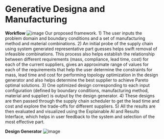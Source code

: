 # Generative Designa and Manufacturing
**Workflow**
![image](https://github.com/AdityaJoglekar/Generative_Design_and_Manufacturing/assets/92458082/bb3039e3-ff6f-4e21-b97b-b7802955fb08)
Our proposed framework. 1) The user inputs the problem domain and boundary conditions and a set of manufacturing method and material combinations. 2) An initial probe of the supply chain using system generated representative part guesses helps swift removal of infeasible combinations. This process also helps establish the relationship between different requirements (mass, compliance, lead time, cost) for each of the current suppliers, gives an approximate range of values for each of the requirements that help the user determine the constraints for mass, lead time and cost for performing topology optimization in the design generator and also helps determine the best supplier to achieve Pareto optimal solutions. 3) One optimized design corresponding to each input configuration (defined by boundary conditions, manufacturing
method, material and supplier) is output by the design generator. 4) These designs are then passed through the supply chain scheduler to get the lead time and cost and explore the trade-offs for different suppliers. 5) All the results are then evaluated and visualized using the Explainable AI and Results Interface, which helps in user feedback to the system and selection of the most effective part.

**Design Generator**
![image](https://github.com/AdityaJoglekar/Generative_Design_and_Manufacturing/assets/92458082/6b4a2e5f-ed33-449a-885a-9fff659f2e1f)

